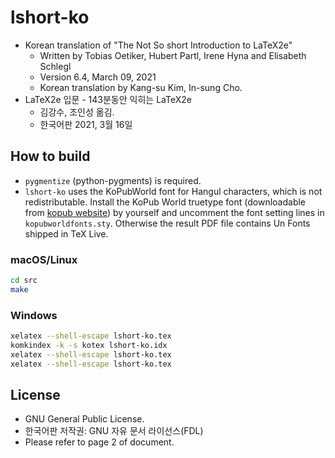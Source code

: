 # lshort-ko


- Korean translation of "The Not So short Introduction to LaTeX2e"
  - Written by Tobias Oetiker, Hubert Partl, Irene Hyna and Elisabeth Schlegl
  - Version 6.4, March 09, 2021
  - Korean translation by Kang-su Kim, In-sung Cho.
- LaTeX2e 입문 - 143분동안 익히는 LaTeX2e
  - 김강수, 조인성 옮김.
  - 한국어판 2021, 3월 16일

## How to build

- `pygmentize` (python-pygments) is required.
- `lshort-ko` uses the KoPubWorld font for Hangul characters, which is not redistributable. Install the KoPub World truetype font (downloadable from [kopub website](http://www.kopus.org/biz/electronic/font.aspx)) by yourself and uncomment the font setting lines in `kopubworldfonts.sty`. Otherwise the result PDF file contains Un Fonts shipped in TeX Live.

### macOS/Linux

```bash
cd src
make
```

### Windows

```bash
xelatex --shell-escape lshort-ko.tex
komkindex -k -s kotex lshort-ko.idx
xelatex --shell-escape lshort-ko.tex
xelatex --shell-escape lshort-ko.tex
```

## License

- GNU General Public License.
- 한국어판 저작권: GNU 자유 문서 라이선스(FDL)
- Please refer to page 2 of document.
